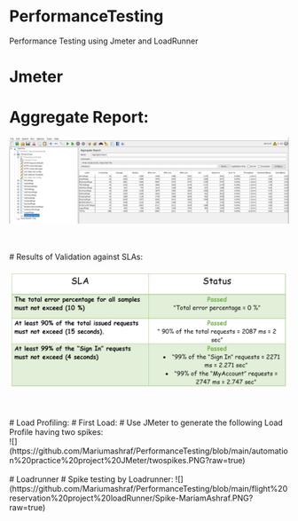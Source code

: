 # PerformanceTesting
Performance Testing using Jmeter and LoadRunner
<br/>
# Jmeter
# Aggregate Report:
<p align="center">
  <img src=https://github.com/Mariumashraf/PerformanceTesting/blob/main/automation%20practice%20project%20JMeter/JMeter_Assignment/aggregate%20report.PNG >
</p>

<br/>
<br/>
# Results of Validation against SLAs:
<p align="center">
  <img src=https://github.com/Mariumashraf/PerformanceTesting/blob/main/automation%20practice%20project%20JMeter/JMeter_Assignment/result.PNG>
</p>


<br/>
<br/>
# Load Profiling:
# First Load:
# Use JMeter to generate the following Load Profile having two spikes:
<br/>
![](https://github.com/Mariumashraf/PerformanceTesting/blob/main/automation%20practice%20project%20JMeter/twospikes.PNG?raw=true)

<br/>
<br/>
# Loadrunner
# Spike testing by Loadrunner:
![](https://github.com/Mariumashraf/PerformanceTesting/blob/main/flight%20reservation%20project%20loadRunner/Spike-MariamAshraf.PNG?raw=true)



